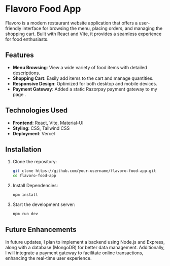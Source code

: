 # Flavoro Food App

Flavoro is a modern restaurant website application that offers a user-friendly interface for browsing the menu, placing orders, and managing the shopping cart. Built with React and Vite, it provides a seamless experience for food enthusiasts.

## Features

- **Menu Browsing**: View a wide variety of food items with detailed descriptions.
- **Shopping Cart**: Easily add items to the cart and manage quantities.
- **Responsive Design**: Optimized for both desktop and mobile devices.
- **Payment Gateway**: Added a static Razorpay payment gateway to my page .

## Technologies Used

- **Frontend**: React, Vite, Material-UI
- **Styling**: CSS, Tailwind CSS
- **Deployment**: Vercel

## Installation

1. Clone the repository:
   ```bash
   git clone https://github.com/your-username/flavoro-food-app.git
   cd flavoro-food-app

2. Install Dependencies:
   ```bash
   npm install

3. Start the development server:
   ```bash
   npm run dev

## Future Enhancements

In future updates, I plan to implement a backend using Node.js and Express, along with a database (MongoDB) for better data management. Additionally, I will integrate a payment gateway to facilitate online transactions, enhancing the real-time user experience.

